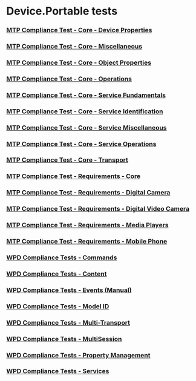 # Device.Portable tests
### [MTP Compliance Test - Core - Device Properties](7b5f7462-6648-4d64-b51a-df51888857e3.md)
### [MTP Compliance Test - Core - Miscellaneous](e24cdda3-c9d0-424b-99dc-dfaca63bc992.md)
### [MTP Compliance Test - Core - Object Properties](b0d14727-00b9-4add-9f3f-5e2324444225.md)
### [MTP Compliance Test - Core - Operations](96b8599c-020c-4aee-92cb-d346b15262b1.md)
### [MTP Compliance Test - Core - Service Fundamentals](8b000767-3663-45ec-943b-b62f9986b58e.md)
### [MTP Compliance Test - Core - Service Identification](ca4c50d3-2645-4778-a026-1a0c0664192d.md)
### [MTP Compliance Test - Core - Service Miscellaneous](1477cc0e-2531-4f4f-9c88-983e78f8cee9.md)
### [MTP Compliance Test - Core - Service Operations](868eb287-cc67-4244-98d3-8a3a7951fcbf.md)
### [MTP Compliance Test - Core - Transport](c0b8155a-d44a-40d1-abda-fd807944f4f4.md)
### [MTP Compliance Test - Requirements - Core](a2a9a4c7-1c1a-474d-8823-2f3e9dcfd297.md)
### [MTP Compliance Test - Requirements - Digital Camera](fd07374b-60a2-44d3-bba0-98bfe0d9ce57.md)
### [MTP Compliance Test - Requirements - Digital Video Camera](afb2cb4d-8fa1-4bd5-a102-f8d964358e69.md)
### [MTP Compliance Test - Requirements - Media Players](bbfe7dc4-8ccf-4d8d-b68e-5b6ccab11f0f.md)
### [MTP Compliance Test - Requirements - Mobile Phone](f88f2297-fae4-492b-9fa4-63c526221754.md)
### [WPD Compliance Tests - Commands](e27eed4c-feae-4367-a976-37262eb3a63a.md)
### [WPD Compliance Tests - Content](92c55993-b6aa-4796-93e6-6d541df07ce4.md)
### [WPD Compliance Tests - Events (Manual)](ee54c07a-f20a-453b-b7b0-6d9c01c5ff0b.md)
### [WPD Compliance Tests - Model ID](0d76407a-0fe0-46db-ae66-a6aa14cf82e3.md)
### [WPD Compliance Tests - Multi-Transport](a25f89eb-4db6-42e5-b492-853be4308726.md)
### [WPD Compliance Tests - MultiSession](44474539-5551-4f42-8e42-d3599888ca2f.md)
### [WPD Compliance Tests - Property Management](57e10170-7ec7-4e69-ae97-dcb9fe38c738.md)
### [WPD Compliance Tests - Services](4285ab36-895f-4b55-a6d5-6efa2e1fbf5c.md)
